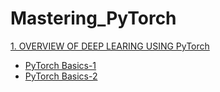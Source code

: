 # Mastering_PyTorch

[1. OVERVIEW OF DEEP LEARING USING PyTorch](1.Pytorch_Overview/dl_using_pytorch_overview.ipynb)
- [PyTorch Basics-1](1.Pytorch_Overview/Pytorch-I.ipynb)
- [PyTorch Basics-2](1.Pytorch_Overview/tensors_in_pytorch.ipynb)